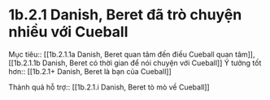 # 1b.2.1 Danish, Beret đã trò chuyện nhiều với Cueball
Mục tiêu:: [[1b.2.1.1a Danish, Beret quan tâm đến điều Cueball quan tâm]], [[1b.2.1.1b Danish, Beret có thời gian để nói chuyện với Cueball]]
Ý tưởng tốt hơn:: [[1b.2.1+ Danish, Beret là bạn của Cueball]]

Thành quả hỗ trợ:: [[1b.2.1.i Danish, Beret tò mò về Cueball]]
